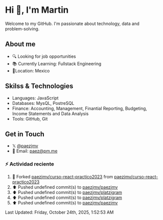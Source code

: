 # Hi 👋, I'm Martin

Welcome to my GitHub. I'm passionate about technology, data and problem-solving.

## About me

- 🔍 Looking for job opportunities
- 📚 Currently Learning: Fullstack Engineering
- 📍Location: Mexico

## Skilss & Technologies

- Languages: JavaScript
- Databases: MysQL, PostreSQL
- Finance: Accounting, Management, Finantial Reporting, Budgeting, Income Statements and Data Analysis
- Tools: GitHub, Git

## Get in Touch

- 𝕏 [@paezjmv](https://x.com/paezjmv)
- 📧 Email: <paez@pm.me>

### :zap: Actividad reciente
<!--START_SECTION:activity-->
<!--END_SECTION:activity-->

<!--RECENT_ACTIVITY:start-->
1. 🔱 Forked [paezjmv/curso-react-practico2023](https://github.com/paezjmv/curso-react-practico2023) from [paezjmv/curso-react-practico2023](https://github.com/paezjmv/curso-react-practico2023)<br>
2. ⬆️ Pushed undefined commit(s) to [paezjmv/paezjmv](https://github.com/paezjmv/paezjmv)<br>
3. ⬆️ Pushed undefined commit(s) to [paezjmv/platzigram](https://github.com/paezjmv/platzigram)<br>
4. ⬆️ Pushed undefined commit(s) to [paezjmv/platzigram](https://github.com/paezjmv/platzigram)<br>
5. ⬆️ Pushed undefined commit(s) to [paezjmv/paezjmv](https://github.com/paezjmv/paezjmv)<br>
<!--RECENT_ACTIVITY:end-->
<!--RECENT_ACTIVITY:last_update-->
Last Updated: Friday, October 24th, 2025, 1:52:53 AM
<!--RECENT_ACTIVITY:last_update_end-->

<!--
**paezjmv/paezjmv** is a ✨ _special_ ✨ repository because its `README.md` (this file) 
appears on your GitHub profile.

Here are some ideas to get you started:

- 🔭 I’m currently working on ...
- 🌱 I’m currently learning ...
- 👯 I’m looking to collaborate on ...
- 🤔 I’m looking for help with ...
- 💬 Ask me about ...
- 📫 How to reach me: ...
- 😄 Pronouns: ...
- ⚡ Fun fact: ...
-->
